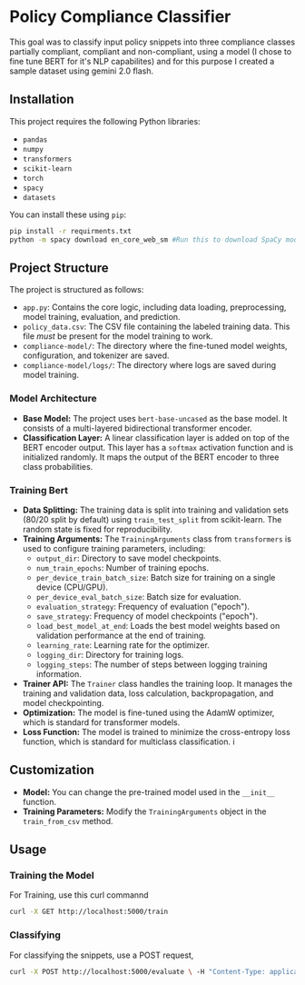 # Policy Compliance Classifier

This goal was to classify input policy snippets into three compliance classes partially compliant, compliant and non-compliant, using a model (I chose to fine tune BERT for it's NLP capabilites) and for this purpose I created a sample dataset using gemini 2.0 flash.

## Installation

This project requires the following Python libraries:

- `pandas`
- `numpy`
- `transformers`
- `scikit-learn`
- `torch`
- `spacy`
- `datasets`

You can install these using `pip`:

```bash
pip install -r requirments.txt
python -m spacy download en_core_web_sm #Run this to download SpaCy model
```

## Project Structure

The project is structured as follows:

- `app.py`: Contains the core logic, including data loading, preprocessing, model training, evaluation, and prediction.
- `policy_data.csv`: The CSV file containing the labeled training data. This file _must_ be present for the model training to work.
- `compliance-model/`: The directory where the fine-tuned model weights, configuration, and tokenizer are saved.
- `compliance-model/logs/`: The directory where logs are saved during model training.

### Model Architecture

- **Base Model:** The project uses `bert-base-uncased` as the base model. It consists of a multi-layered bidirectional transformer encoder.
- **Classification Layer:** A linear classification layer is added on top of the BERT encoder output. This layer has a `softmax` activation function and is initialized randomly. It maps the output of the BERT encoder to three class probabilities.

### Training Bert

- **Data Splitting:** The training data is split into training and validation sets (80/20 split by default) using `train_test_split` from scikit-learn. The random state is fixed for reproducibility.
- **Training Arguments:** The `TrainingArguments` class from `transformers` is used to configure training parameters, including:
  - `output_dir`: Directory to save model checkpoints.
  - `num_train_epochs`: Number of training epochs.
  - `per_device_train_batch_size`: Batch size for training on a single device (CPU/GPU).
  - `per_device_eval_batch_size`: Batch size for evaluation.
  - `evaluation_strategy`: Frequency of evaluation ("epoch").
  - `save_strategy`: Frequency of model checkpoints ("epoch").
  - `load_best_model_at_end`: Loads the best model weights based on validation performance at the end of training.
  - `learning_rate`: Learning rate for the optimizer.
  - `logging_dir`: Directory for training logs.
  - `logging_steps`: The number of steps between logging training information.
- **Trainer API:** The `Trainer` class handles the training loop. It manages the training and validation data, loss calculation, backpropagation, and model checkpointing.
- **Optimization:** The model is fine-tuned using the AdamW optimizer, which is standard for transformer models.
- **Loss Function:** The model is trained to minimize the cross-entropy loss function, which is standard for multiclass classification.
  i

## Customization

- **Model:** You can change the pre-trained model used in the `__init__` function.
- **Training Parameters:** Modify the `TrainingArguments` object in the `train_from_csv` method.

## Usage

### Training the Model

For Training, use this curl commannd 

```bash
curl -X GET http://localhost:5000/train
```

### Classifying

For classifying the snippets, use a POST request,

```bash
curl -X POST http://localhost:5000/evaluate \ -H "Content-Type: application/json" \ -d '{"snippet":"This policy aims to minimize data collection, restrict data storage to a limited period, and ensure user rights to access and remove data. This data collection purpose is clearly defined and complies with GDPR regulations. "}'
```